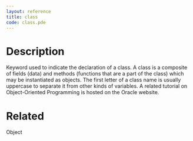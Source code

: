 ```yaml
---
layout: reference
title: class
code: class.pde
---
```


# Description

Keyword used to indicate the declaration of a class. A class is a composite of fields (data) and methods (functions that are a part of the class) which may be instantiated as objects. The first letter of a class name is usually uppercase to separate it from other kinds of variables. A related tutorial on Object-Oriented Programming is hosted on the Oracle website.

# Related

Object
